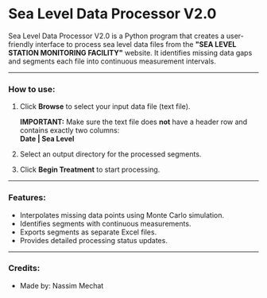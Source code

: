 # Sea Level Data Processor V2.0

 Sea Level Data Processor V2.0 is a Python program that creates a user-friendly interface to process sea level data files from the **"SEA LEVEL STATION MONITORING FACILITY"** website. It identifies missing data gaps and segments each file into continuous measurement intervals.

---

### How to use:

 1. Click **Browse** to select your input data file (text file).
 
    **IMPORTANT:** Make sure the text file does **not** have a header row and contains exactly two columns:  
    **Date | Sea Level**
 
 2. Select an output directory for the processed segments.  
 3. Click **Begin Treatment** to start processing.

---

### Features:

 - Interpolates missing data points using Monte Carlo simulation.  
 - Identifies segments with continuous measurements.  
 - Exports segments as separate Excel files.  
 - Provides detailed processing status updates.

---

### Credits:

 - Made by: Nassim Mechat  
